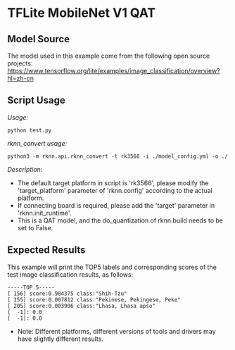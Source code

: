 # TFLite MobileNet V1 QAT

## Model Source
The model used in this example come from the following open source projects:  
https://www.tensorflow.org/lite/examples/image_classification/overview?hl=zh-cn

## Script Usage
*Usage:*
```
python test.py
```
*rknn_convert usage:*
```
python3 -m rknn.api.rknn_convert -t rk3568 -i ./model_config.yml -o ./
```
*Description:*
- The default target platform in script is 'rk3566', please modify the 'target_platform' parameter of 'rknn.config' according to the actual platform.
- If connecting board is required, please add the 'target' parameter in 'rknn.init_runtime'.
- This is a QAT model, and the do_quantization of rknn.build needs to be set to False.

## Expected Results
This example will print the TOP5 labels and corresponding scores of the test image classification results, as follows:
```
-----TOP 5-----
[ 156] score:0.984375 class:"Shih-Tzu"
[ 155] score:0.007812 class:"Pekinese, Pekingese, Peke"
[ 205] score:0.003906 class:"Lhasa, Lhasa apso"
[  -1]: 0.0
[  -1]: 0.0
```
- Note: Different platforms, different versions of tools and drivers may have slightly different results.
